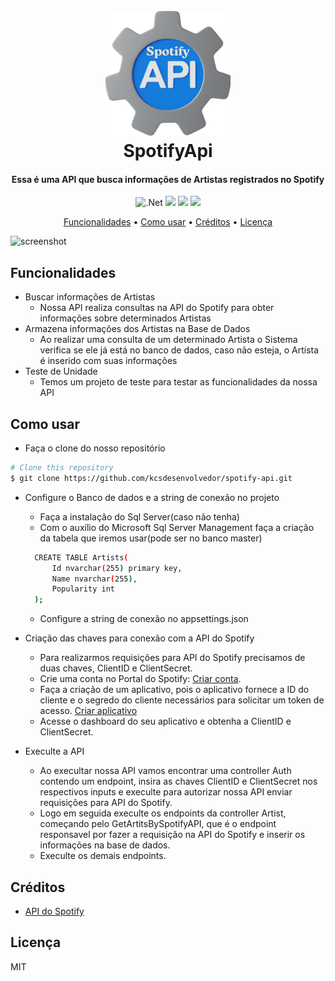 
<h1 align="center">
  <br>
  <img src="https://github.com/kcsdesenvolvedor/spotify-api/blob/main/SpotifyApi/SpotifyApi/Assets/spotifyapi_logo.png" alt="SpotifyApi_logo" width="200">
  <br>
  SpotifyApi
  <br>
</h1>

<h4 align="center">Essa é uma API que busca informações de Artistas registrados no Spotify</h4>

<p align="center">
  <img src="https://img.shields.io/badge/.Net_8.0_-blue?logo=dotnet" alt=".Net">
  <img src="https://img.shields.io/badge/Sql_Server_2022-red?logo=liquibase">
  <img src="https://img.shields.io/badge/Dapper-8A2BE2?logo=deepgram">
  <img src="https://img.shields.io/badge/XUnit-green?logo=xstate">
</p>

<p align="center">
  <a href="#funcionalidades">Funcionalidades</a> •
  <a href="#como-usar">Como usar</a> •
  <a href="#créditos">Créditos</a> •
  <a href="#licença">Licença</a>
</p>

![screenshot](https://github.com/kcsdesenvolvedor/spotify-api/blob/main/SpotifyApi/SpotifyApi/Assets/demostracao.gif)

## Funcionalidades

* Buscar informações de Artistas
  - Nossa API realiza consultas na API do Spotify para obter informações sobre determinados Artistas
* Armazena informações dos Artistas na Base de Dados
  - Ao realizar uma consulta de um determinado Artista o Sistema verifica se ele já está no banco de dados, caso não esteja, o Artista é inserido com suas informações
* Teste de Unidade
  - Temos um projeto de teste para testar as funcionalidades da nossa API

## Como usar

* Faça o clone do nosso repositório
```bash
# Clone this repository
$ git clone https://github.com/kcsdesenvolvedor/spotify-api.git
```

* Configure o Banco de dados e a string de conexão no projeto
  - Faça a instalação do Sql Server(caso não tenha)
  - Com o auxílio do Microsoft Sql Server Management faça a criação da tabela que iremos usar(pode ser no banco master)
  ```bash
    CREATE TABLE Artists(
	    Id nvarchar(255) primary key,
	    Name nvarchar(255),
	    Popularity int
    );
  ```
  - Configure a string de conexão no appsettings.json
    
* Criação das chaves para conexão com a API do Spotify
  - Para realizarmos requisições para API do Spotify precisamos de duas chaves, ClientID e ClientSecret.
  - Crie uma conta no Portal do Spotify: <a href="https://developer.spotify.com/">Criar conta</a>.
  - Faça a criação de um aplicativo, pois o aplicativo fornece a ID do cliente e o segredo do cliente necessários para solicitar um token de acesso. <a href="https://developer.spotify.com/documentation/web-api/tutorials/getting-started#create-an-app">Criar aplicativo</a>
  - Acesse o dashboard do seu aplicativo e obtenha a ClientID e ClientSecret.
 
* Execulte a API
  - Ao execultar nossa API vamos encontrar uma controller Auth contendo um endpoint, insira as chaves ClientID e ClientSecret nos respectivos inputs e execulte para autorizar nossa API enviar requisições para API do Spotify.
  - Logo em seguida execulte os endpoints da controller Artist, começando pelo GetArtitsBySpotifyAPI, que é o endpoint responsavel por fazer a requisição na API do Spotify e inserir os informações na base de dados.
  - Execulte os demais endpoints.

## Créditos
* <a href="https://developer.spotify.com/documentation/web-api/tutorials/getting-started">API do Spotify</a>

## Licença

MIT


